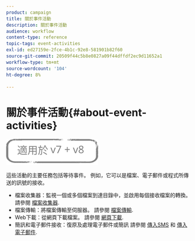 ```yaml
---
product: campaign
title: 關於事件活動
description: 關於事件活動
audience: workflow
content-type: reference
topic-tags: event-activities
exl-id: ed27159e-2fce-4b1c-92e8-581901b82f60
source-git-commit: 20509f44c5b8e0827a09f44dffdf2ec9d11652a1
workflow-type: tm+mt
source-wordcount: '104'
ht-degree: 8%

---
```


# 關於事件活動{#about-event-activities}

![](../../assets/common.svg)

這些活動的主要任務包括等待事件。 例如，它可以是檔案、電子郵件或程式所傳送的訊號的接收。

* 檔案收集器：監視一個或多個檔案到達目錄中，並啟用每個接收檔案的轉換。 請參閱 [檔案收集器](file-collector.md).
* 檔案傳輸：將檔案傳輸至伺服器。 請參閱 [檔案傳輸](file-transfer.md).
* Web下載：從網頁下載檔案。 請參閱 [網頁下載](web-download.md).
* 簡訊和電子郵件接收：復原及處理電子郵件或簡訊 請參閱 [傳入SMS](inbound-sms.md) 和 [傳入電子郵件](inbound-emails.md).
